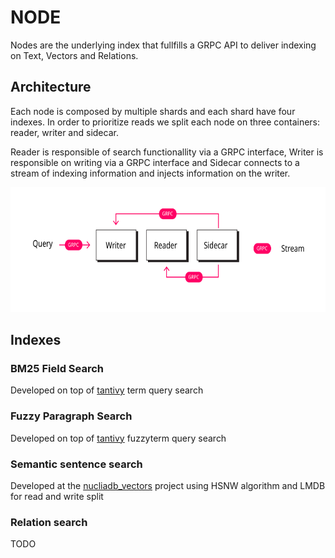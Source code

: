 # NODE

Nodes are the underlying index that fullfills a GRPC API to deliver indexing on Text, Vectors and Relations.

## Architecture

Each node is composed by multiple shards and each shard have four indexes. In order to prioritize reads we split each node on three containers: reader, writer and sidecar.

Reader is responsible of search functionallity via a GRPC interface, Writer is responsible on writing via a GRPC interface and Sidecar connects to a stream of indexing information and injects information on the writer.

<p align="center">
  <img src="../assets/images/nodes.svg" alt="Nuclia" height="200" style="background-color: white">
</p>

## Indexes

### BM25 Field Search

Developed on top of [tantivy](https://github.com/quickwit-oss/tantivy) term query search

### Fuzzy Paragraph Search

Developed on top of [tantivy](https://github.com/quickwit-oss/tantivy) fuzzyterm query search

### Semantic sentence search

Developed at the [nucliadb_vectors](../nucliadb_vectors/) project using HSNW algorithm and LMDB for read and write split

### Relation search

TODO
